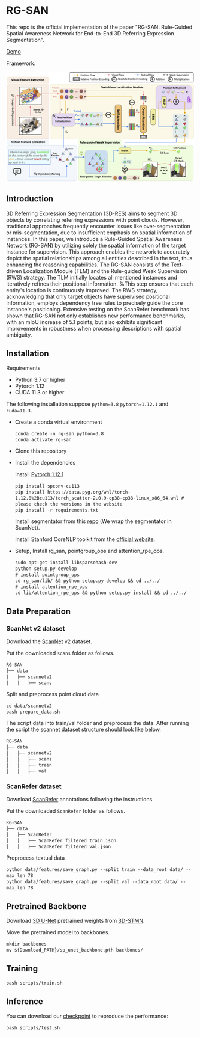 # RG-SAN
This repo is the official implementation of the paper "RG-SAN: Rule-Guided Spatial Awareness Network for End-to-End 3D Referring Expression Segmentation".

[Demo](https://stuxmueducn-my.sharepoint.com/personal/22920182204313_stu_xmu_edu_cn/_layouts/15/stream.aspx?id=%2Fpersonal%2F22920182204313%5Fstu%5Fxmu%5Fedu%5Fcn%2FDocuments%2FRG%2DSAN%2FDemo%5FRG%2DSAN%2Emp4&referrer=StreamWebApp%2EWeb&referrerScenario=AddressBarCopied%2Eview%2E24238020%2Db322%2D4ee0%2D99b8%2D5e531c67ffc5)

Framework:

<img src="docs\RG-SAN.png"/>

## Introduction
3D Referring Expression Segmentation (3D-RES) aims to segment 3D objects by correlating referring expressions with point clouds. However, traditional approaches frequently encounter issues like over-segmentation or mis-segmentation, due to insufficient emphasis on spatial information of instances. In this paper, we introduce a Rule-Guided Spatial Awareness Network  (RG-SAN) by utilizing solely the spatial information of the target instance for supervision. This approach enables the network to accurately depict the spatial relationships among all entities described in the text, thus enhancing the reasoning capabilities. The RG-SAN consists of the Text-driven Localization Module (TLM) and the Rule-guided Weak Supervision (RWS) strategy. The TLM initially locates all mentioned instances and iteratively refines their positional information. %This step ensures that each entity's location is continuously improved. The RWS strategy, acknowledging that only target objects have supervised positional information, employs dependency tree rules to precisely guide the core instance's positioning. Extensive testing on the ScanRefer benchmark has shown that RG-SAN not only establishes new performance benchmarks, with an mIoU increase of 5.1 points, but also exhibits significant improvements in robustness when processing descriptions with spatial ambiguity.

## Installation

Requirements

- Python 3.7 or higher
- Pytorch 1.12
- CUDA 11.3 or higher

The following installation suppose `python=3.8` `pytorch=1.12.1` and `cuda=11.3`.
- Create a conda virtual environment

  ```
  conda create -n rg-san python=3.8
  conda activate rg-san
  ```

- Clone this repository

- Install the dependencies

  Install [Pytorch 1.12.1](https://pytorch.org/)

  ```
  pip install spconv-cu113
  pip install https://data.pyg.org/whl/torch-1.12.0%2Bcu113/torch_scatter-2.0.9-cp38-cp38-linux_x86_64.whl # please check the versions in the website
  pip install -r requirements.txt
  ```

  Install segmentator from this [repo](https://github.com/Karbo123/segmentator) (We wrap the segmentator in ScanNet).
  
  Install Stanford CoreNLP toolkit from the [official website](https://stanfordnlp.github.io/CoreNLP/download.html).

- Setup, Install rg_san, pointgroup_ops and attention_rpe_ops.

  ```
  sudo apt-get install libsparsehash-dev
  python setup.py develop
  # install pointgroup_ops
  cd rg_san/lib/ && python setup.py develop && cd ../../
  # install attention_rpe_ops
  cd lib/attention_rpe_ops && python setup.py install && cd ../../
  ```

## Data Preparation

### ScanNet v2 dataset

Download the [ScanNet](http://www.scan-net.org/) v2 dataset.

Put the downloaded `scans` folder as follows.

```
RG-SAN
├── data
│   ├── scannetv2
│   │   ├── scans
```

Split and preprocess point cloud data

```
cd data/scannetv2
bash prepare_data.sh
```

The script data into train/val folder and preprocess the data. After running the script the scannet dataset structure should look like below.

```
RG-SAN
├── data
│   ├── scannetv2
│   │   ├── scans
│   │   ├── train
│   │   ├── val
```

### ScanRefer dataset
Download [ScanRefer](https://github.com/daveredrum/ScanRefer) annotations following the instructions.

Put the downloaded `ScanRefer` folder as follows.
```
RG-SAN
├── data
│   ├── ScanRefer
│   │   ├── ScanRefer_filtered_train.json
│   │   ├── ScanRefer_filtered_val.json
```
Preprocess textual data
```
python data/features/save_graph.py --split train --data_root data/ --max_len 78
python data/features/save_graph.py --split val --data_root data/ --max_len 78
```

## Pretrained Backbone

Download [3D U-Net](https://stuxmueducn-my.sharepoint.com/:f:/g/personal/22920182204313_stu_xmu_edu_cn/Em7yJHaCHAxFpM15uVwk9cgByDp-67lWQg59vkU-zokHYA?e=IuZV0D) pretrained weights from [3D-STMN](https://github.com/sosppxo/3D-STMN).

Move the pretrained model to backbones.
```
mkdir backbones
mv ${Download_PATH}/sp_unet_backbone.pth backbones/
```

## Training
```
bash scripts/train.sh
```

## Inference
You can download our [checkpoint](https://stuxmueducn-my.sharepoint.com/:f:/g/personal/22920182204313_stu_xmu_edu_cn/Eg54iH5XXDFErLI674r_dCEB_GCpHtf9g5U0WWBfvQvtqA?e=0qsifc) to reproduce the performance:
```
bash scripts/test.sh
```
